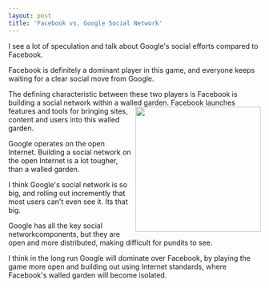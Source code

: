 ```yaml
---
layout: post
title: 'Facebook vs. Google Social Network'
---
```

I see a lot of speculation and talk about Google's social efforts compared to Facebook.<p></p>
Facebook is definitely a dominant player in this game, and everyone keeps waiting for a clear social move from Google.<p></p>
The defining characteristic between these two players is Facebook is building a social network within a walled garden.
<img src="http://kinlane-productions.s3.amazonaws.com/facebook-v-google.jpg" alt="" width="250" align="right" />
Facebook launches features and tools for bringing sites, content and users into this walled garden.<p></p>
Google operates on the open Internet. Building a social network on the open Internet is a lot tougher, than a walled garden.<p></p>
I think Google's social network is so big, and rolling out incremently that most users can't even see it. Its that big.<p></p>
Google has all the key social networkcomponents, but they are open and more distributed, making difficult for pundits to see.<p></p>
I think in the long run Google will dominate over Facebook, by playing the game more open and building out using Internet standards, where Facebook's walled garden will become isolated.